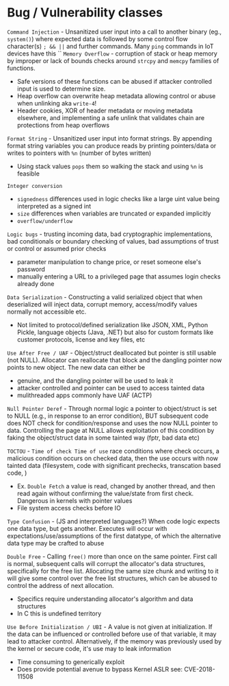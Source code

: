 

# Bug / Vulnerability classes
`Command Injection` -  Unsanitized user input into a call to another binary (eg., `system()`) where expected data is followed by some control flow character(s) `; && ||` and further commands. Many `ping` commands in IoT devices have this
``
`Memory Overflow` - corruption of stack or heap memory by improper or lack of bounds checks around `strcpy` and `memcpy` families of functions. 
- Safe versions of these functions can be abused if attacker controlled input is used to determine size.
- Heap overflow can overwrite heap metadata allowing control or abuse when unlinking aka `write-4`!
- Header cookies, XOR of header metadata or moving metadata elsewhere, and implementing a safe unlink that validates chain are protections from heap overflows

`Format String` - Unsanitized user input into format strings. By appending format string variables you can produce reads by printing pointers/data or writes to pointers with `%n` (number of bytes written)
 - Using stack values `pops` them so walking the stack and using `%n` is feasible

`Integer conversion`
- `signedness` differences used in logic checks like a large uint value being interpreted as a signed int
- `size` differences when variables are truncated or expanded implicitly
- `overflow/underflow`

`Logic bugs` - trusting incoming data, bad cryptographic implementations, bad conditionals or boundary checking of values, bad assumptions of trust or control or assumed prior checks
- parameter manipulation to change price, or reset someone else's password
- manually entering a URL to a privileged page that assumes login checks already done

`Data Serialization` - Constructing a valid serialized object that when deserialized will inject data, corrupt memory, access/modify values normally not accessible etc.
- Not limited to protocol/defined serialization like JSON, XML, Python Pickle, language objects (Java, .NET) but also for custom formats like customer protocols, license and key files, etc

`Use After Free / UAF` - Object/struct deallocated but pointer is still usable (not NULL). Allocator can reallocate that block and the dangling pointer now points to new object. The new data can either be
-  genuine, and the dangling pointer will be used to leak it
-  attacker controlled and pointer can be used to access tainted data
- mulithreaded apps commonly have UAF (ACTP)

`Null Pointer Deref` - Through normal logic a pointer to object/struct is set to NULL (e.g., in response to an error condition), BUT subsequent code does NOT check for condition/response and uses the now NULL pointer to data. Controlling the page at NULL allows exploitation of this condition by faking the object/struct data in some tainted way (fptr, bad data etc)

`TOCTOU` - `Time of check Time of use` race conditions where check occurs, a malicious condition occurs on checked data, then the use occurs with now tainted data (filesystem, code with significant prechecks, transcation based code,  )
- Ex. `Double Fetch` a value is read, changed by another thread, and then read again without confirming the value/state from first check. Dangerous in kernels with pointer values
- File system access checks before IO

`Type Confusion` - (JS and interpreted languages?) When code logic expects one data type, but gets another.  Executes will occur with expectations/use/assumptions of the first datatype, of which the alternative data type may be crafted to abuse

`Double Free` - Calling `free()` more than once on the same pointer. First call is normal, subsequent calls will corrupt the allocator's data structures, specifically for the free list.
Allocating the same size chunk and writing to it will give some control over the free list structures, which can be abused to control the address of next allocation. 
- Specifics require understanding allocator's algorithm and data structures
- In C this is undefined territory 

`Use Before Initialization / UBI` - A value is not given at initialization. If the data can be influenced or controlled before use of that variable, it may lead to attacker control. Alternatively, if the memory was previously used by the kernel or secure code, it's use may to leak information
- Time consuming to generically exploit
- Does provide potential avenue to bypass Kernel ASLR see: CVE-2018-11508